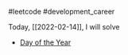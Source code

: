 #leetcode #development_career

Today, [[2022-02-14]], I will solve
- [Day of the Year](https://leetcode.com/problems/day-of-the-year/)

